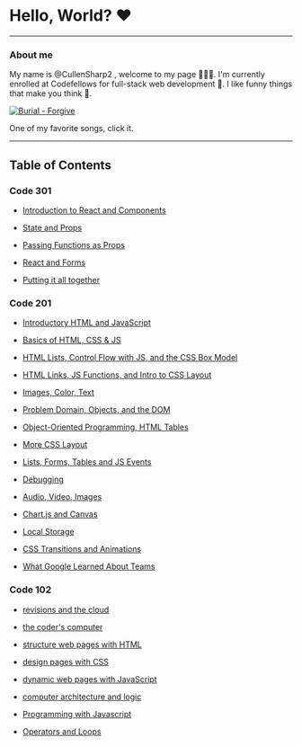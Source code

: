 # Hello, World? ❤️

----

### About me

My name is @CullenSharp2 , welcome to my page 👋👋👋.
I'm currently enrolled at Codefellows for full-stack web development 🔨. I like funny things that make you think 🤔.


[![Burial - Forgive](https://i.ytimg.com/vi/5OVvJOeUdUs/hqdefault.jpg)](https://youtu.be/5OVvJOeUdUs)


One of my favorite songs, click it.

----

## Table of Contents

### Code 301

* [Introduction to React and Components](notes/code301/code301-01.md)

* [State and Props](notes/code301/code301-02.md)

* [Passing Functions as Props](notes/code301/code301-03.md)

* [React and Forms](notes/code301/code301-04.md)

* [Putting it all together](notes/code301/code301-05.md)

### Code 201

* [Introductory HTML and JavaScript](notes/code201/class-01.md)

* [Basics of HTML, CSS & JS](notes/code201/code201-02.md)

* [HTML Lists, Control Flow with JS, and the CSS Box Model](notes/code201/code201-03.md)

* [HTML Links, JS Functions, and Intro to CSS Layout](notes/code201/code201-04.md)

* [Images, Color, Text](notes/code201/code201-05.md)

* [Problem Domain, Objects, and the DOM](notes/code201/code201-06.md)

* [Object-Oriented Programming, HTML Tables](notes/code201/code201-07.md)

* [More CSS Layout](notes/code201/code201-08.md)

* [Lists, Forms, Tables and JS Events](notes/code201/code201-09.md)

* [Debugging](notes/code201/code201-10.md)

* [Audio, Video, Images](notes/code201/code201-11.md)

* [Chart.js and Canvas](notes/code201/code201-12.md)

* [Local Storage](notes/code201/code201-13.md)

* [CSS Transitions and Animations](notes/code201/code201-14a.md)

* [What Google Learned About Teams](notes/code201/code201-14b.md)

### Code 102

* [revisions and the cloud](notes/code102/code102-01.md)

* [the coder's computer](notes/code102/code102-02.md)

* [structure web pages with HTML](notes/code102/code102-03.md)

* [design pages with CSS](notes/code102/code102-04.md)

* [dynamic web pages with JavaScript](notes/code102/code102-05.md)

* [computer architecture and logic](notes/code102/code102-06.md)

* [Programming with Javascript](notes/code102/code102-07.md)

* [Operators and Loops](notes/code102/code102-08.md)